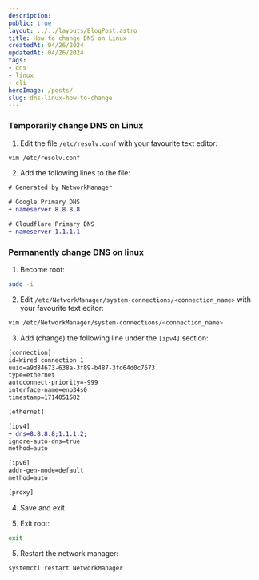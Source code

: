 ```yaml
---
description:
public: true
layout: ../../layouts/BlogPost.astro
title: How to change DNS on Linux
createdAt: 04/26/2024
updatedAt: 04/26/2024
tags:
- dns
- linux
- cli
heroImage: /posts/
slug: dns-linux-how-to-change
---
```


### Temporarily change DNS on Linux

1. Edit the file `/etc/resolv.conf` with your favourite text editor:

```bash
vim /etc/resolv.conf
```

2. Add the following lines to the file:

```diff
# Generated by NetworkManager

# Google Primary DNS
+ nameserver 8.8.8.8 

# Cloudflare Primary DNS
+ nameserver 1.1.1.1 
```

### Permanently change DNS on linux

1. Become root:

```bash
sudo -i
```

2. Edit `/etc/NetworkManager/system-connections/<connection_name>` with your favourite text editor:

```bash
vim /etc/NetworkManager/system-connections/<connection_name>
```

3. Add (change) the following line under the `[ipv4]` section:

```diff
[connection]
id=Wired connection 1
uuid=a9d84673-638a-3f89-b487-3fd64d0c7673
type=ethernet
autoconnect-priority=-999
interface-name=enp34s0
timestamp=1714051582

[ethernet]

[ipv4]
+ dns=8.8.8.8;1.1.1.2;
ignore-auto-dns=true
method=auto

[ipv6]
addr-gen-mode=default
method=auto

[proxy]
```

4. Save and exit

5. Exit root:

```bash
exit
```

5. Restart the network manager:

```bash
systemctl restart NetworkManager
```
